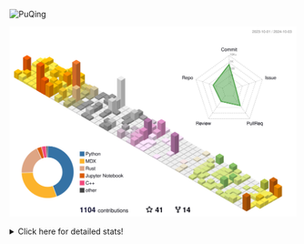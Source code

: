 ![PuQing](https://user-images.githubusercontent.com/27223114/171565019-9a56fae6-b08b-421f-99db-7e830da42371.png)

![](./profile-3d-contrib/profile-season-animate.svg)

<details>
<summary>Click here for detailed stats!</summary>

<!--START_SECTION:waka-->
![Lines of code](https://img.shields.io/badge/From%20Hello%20World%20I%27ve%20Written-1.5%20million%20lines%20of%20code-blue)

**🐱 My GitHub Data** 

> 📦 403.2 kB Used in GitHub's Storage 
 > 
> 🏆 597 Contributions in the Year 2024
 > 
> 🚫 Not Opted to Hire
 > 
> 📜 56 Public Repositories 
 > 
> 🔑 29 Private Repositories 
 > 
**I'm a Night 🦉** 

```text
🌞 Morning                491 commits         █░░░░░░░░░░░░░░░░░░░░░░░░   05.88 % 
🌆 Daytime                3666 commits        ███████████░░░░░░░░░░░░░░   43.88 % 
🌃 Evening                2099 commits        ██████░░░░░░░░░░░░░░░░░░░   25.12 % 
🌙 Night                  2099 commits        ██████░░░░░░░░░░░░░░░░░░░   25.12 % 
```


📊 **This Week I Spent My Time On** 

```text
💬 Programming Languages: 
Rust                     13 hrs 14 mins      ██████░░░░░░░░░░░░░░░░░░░   24.97 % 
Browsing                 11 hrs 11 mins      █████░░░░░░░░░░░░░░░░░░░░   21.08 % 
GitHubing                8 hrs 44 mins       ████░░░░░░░░░░░░░░░░░░░░░   16.49 % 
Fish Touching            6 hrs 58 mins       ███░░░░░░░░░░░░░░░░░░░░░░   13.13 % 
Python                   3 hrs 57 mins       ██░░░░░░░░░░░░░░░░░░░░░░░   07.45 % 

🔥 Editors: 
Chrome                   29 hrs 37 mins      ██████████████░░░░░░░░░░░   55.83 % 
VS Code                  20 hrs 8 mins       █████████░░░░░░░░░░░░░░░░   37.96 % 
fish                     1 hr 17 mins        █░░░░░░░░░░░░░░░░░░░░░░░░   02.43 % 
Obsidian                 1 hr 1 min          ░░░░░░░░░░░░░░░░░░░░░░░░░   01.92 % 
Terminal                 46 mins             ░░░░░░░░░░░░░░░░░░░░░░░░░   01.45 % 

💻 Operating System: 
Mac                      32 hrs 55 mins      ████████████████░░░░░░░░░   62.04 % 
WSL                      15 hrs 28 mins      ███████░░░░░░░░░░░░░░░░░░   29.16 % 
Linux                    4 hrs 40 mins       ██░░░░░░░░░░░░░░░░░░░░░░░   08.80 % 
```


<!--END_SECTION:waka-->
</details>
